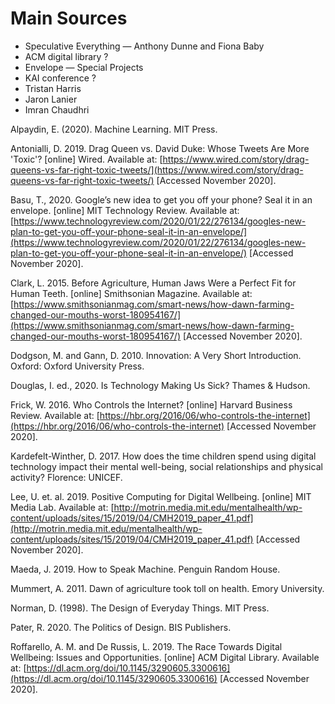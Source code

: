 # Main Sources

- Speculative Everything — Anthony Dunne and Fiona Baby
- ACM digital library ?
- Envelope — Special Projects
- KAI conference ?
- Tristan Harris
- Jaron Lanier
- Imran Chaudhri

Alpaydin, E. (2020). Machine Learning. MIT Press.

Antonialli, D. 2019. Drag Queen vs. David Duke: Whose Tweets Are More 'Toxic'? [online] Wired. Available at: [https://www.wired.com/story/drag-queens-vs-far-right-toxic-tweets/](https://www.wired.com/story/drag-queens-vs-far-right-toxic-tweets/) [Accessed November 2020].

Basu, T., 2020. Google’s new idea to get you off your phone? Seal it in an envelope. [online] MIT Technology Review. Available at: [https://www.technologyreview.com/2020/01/22/276134/googles-new-plan-to-get-you-off-your-phone-seal-it-in-an-envelope/](https://www.technologyreview.com/2020/01/22/276134/googles-new-plan-to-get-you-off-your-phone-seal-it-in-an-envelope/) [Accessed November 2020].

Clark, L. 2015. Before Agriculture, Human Jaws Were a Perfect Fit for Human Teeth. [online] Smithsonian Magazine. Available at: [https://www.smithsonianmag.com/smart-news/how-dawn-farming-changed-our-mouths-worst-180954167/](https://www.smithsonianmag.com/smart-news/how-dawn-farming-changed-our-mouths-worst-180954167/) [Accessed November 2020].

Dodgson, M. and Gann, D. 2010. Innovation: A Very Short Introduction. Oxford: Oxford University Press.

Douglas, I. ed., 2020. Is Technology Making Us Sick? Thames & Hudson.

Frick, W. 2016. Who Controls the Internet? [online] Harvard Business Review. Available at: [https://hbr.org/2016/06/who-controls-the-internet](https://hbr.org/2016/06/who-controls-the-internet) [Accessed November 2020].

Kardefelt-Winther, D. 2017. How does the time children spend using digital technology impact their mental well-being, social relationships and physical activity? Florence: UNICEF.

Lee, U. et. al. 2019. Positive Computing for Digital Wellbeing. [online] MIT Media Lab. Available at: [http://motrin.media.mit.edu/mentalhealth/wp-content/uploads/sites/15/2019/04/CMH2019_paper_41.pdf](http://motrin.media.mit.edu/mentalhealth/wp-content/uploads/sites/15/2019/04/CMH2019_paper_41.pdf) [Accessed November 2020].

Maeda, J. 2019. How to Speak Machine. Penguin Random House.

Mummert, A. 2011. Dawn of agriculture took toll on health. Emory University.

Norman, D. (1998). The Design of Everyday Things. MIT Press.

Pater, R. 2020. The Politics of Design. BIS Publishers.

Roffarello, A. M. and De Russis, L. 2019. The Race Towards Digital Wellbeing: Issues and Opportunities. [online] ACM Digital Library. Available at: [https://dl.acm.org/doi/10.1145/3290605.3300616](https://dl.acm.org/doi/10.1145/3290605.3300616) [Accessed November 2020].